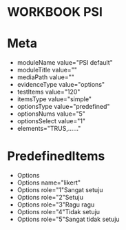 # WORKBOOK PSI

# Meta

- moduleName value="PSI default"
- moduleTitle value=""
- mediaPath value=""
- evidenceType value="options"
- testItems value="120"
- itemsType value="simple"
- optionsType value="predefined"
- optionsNums value="5"
- optionsSelect value="1"
- elements="TRUS,......"

# PredefinedItems

- Options
- Options name="likert"
- Options role="1"Sangat setuju
- Options role="2"Setuju
- Options role="3"Ragu ragu
- Options role="4"Tidak setuju
- Options role="5"Sangat tidak setuju
